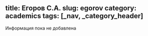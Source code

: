 title: Егоров С.А.
slug: egorov
category: academics
tags: [_nav, _category_header]
---

Информация пока не добавлена

